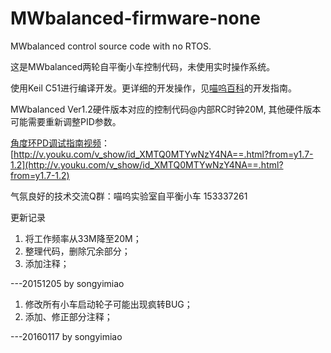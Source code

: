 # MWbalanced-firmware-none

MWbalanced control source code with no RTOS.

这是MWbalanced两轮自平衡小车控制代码，未使用实时操作系统。

使用Keil C51进行编译开发。更详细的开发操作，见[喵呜百科](http://miaowlabs.com/wiki-MWbalanced.html)的开发指南。

MWbalanced Ver1.2硬件版本对应的控制代码@内部RC时钟20M, 其他硬件版本可能需要重新调整PID参数。

[角度环PD调试指南视频](http://v.youku.com/v_show/id_XMTQ0MTYwNzY4NA==.html?from=y1.7-1.2)：[http://v.youku.com/v_show/id_XMTQ0MTYwNzY4NA==.html?from=y1.7-1.2](http://v.youku.com/v_show/id_XMTQ0MTYwNzY4NA==.html?from=y1.7-1.2)

气氛良好的技术交流Q群：喵呜实验室自平衡小车 153337261

更新记录

1. 将工作频率从33M降至20M；
2. 整理代码，删除冗余部分；
3. 添加注释；
                       
---20151205 by songyimiao


1. 修改所有小车启动轮子可能出现疯转BUG；
2. 添加、修正部分注释；
					  
 ---20160117 by songyimiao